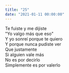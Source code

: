 ```yaml
---
title: "25"
date: "2021-01-11 00:00:00"
---
```


Te fuiste y me dijiste\
"Yo valgo más que eso"\
Y yo sonreí porque te quiero\
Y porque nunca pudiste ver\
Que justamente\
Si alguien vale más\
No es por decirlo\
Simplemente es por valerlo
